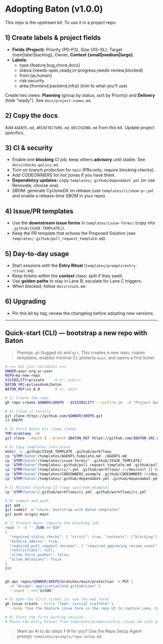 # Adopting Baton (v1.0.0)

This repo is the upstream kit. To use it in a project repo:

## 1) Create labels & project fields

- **Fields (Project):** Priority {P0–P3}, Size {XS–XL}, Target {next|later|backlog}, Owner, **Context {small|medium|large}**.
- **Labels:**
  - type:{feature,bug,chore,docs}
  - status:{needs-spec,ready,in-progress,needs-review,blocked}
  - from:{ai,human}
  - risk:security
  - area:{frontend,backend,infra} (trim to what you’ll use)

Create two views: **Planning** (group by status, sort by Priority) and **Delivery** (hide "ready"). See `docs/project-views.md`.

## 2) Copy the docs

Add `AGENTS.md`, `ARCHITECTURE.md`, `DECISIONS.md` from this kit. Update project specifics.

## 3) CI & security

- Enable one **blocking** CI job; keep others **advisory** until stable. See `docs/checks-policy.md`.
- Turn on branch protection for `main` (PRs‑only; require blocking checks).
- Add CODEOWNERS for hot zones if you have them.
- **Dependency updates:** copy `templates/.github/dependabot.yml` (or use Renovate; choose one).
- SBOM: generate CycloneDX on release (use `templates/ci/sbom-pr.yml` and enable a release-time SBOM in your repo).

## 4) Issue/PR templates

- Use the **downstream issue forms** in `templates/issue-forms/` (copy into `.github/ISSUE_TEMPLATE/`).
- Keep the PR template that echoes the Proposed Solution (see `templates/.github/pull_request_template.md`).

## 5) Day‑to‑day usage

- Start sessions with the **Entry Ritual** (`templates/prompts/entry-ritual.md`).
- Keep tickets within the **context** class; split if they swell.
- Use **golden paths** to stay in Lane B; escalate for Lane C triggers.
- When blocked, follow `docs/stuck.md`.

## 6) Upgrading

- Pin this kit by tag; review the changelog before adopting new versions.

---

## Quick‑start (CLI) — bootstrap a new repo with Baton

> Prereqs: `gh` (logged in) and `git`. This creates a new repo, copies templates, enables minimal CI, protects `main`, and opens a first ticket.

```bash
# === Set your variables ===
OWNER=your-org-or-user
REPO=my-new-repo
VISIBILITY=private     # or: public
BATON_SRC=pvliesdonk/baton
BATON_REF=v1.0.0       # or: main

# 1) Create the repo
gh repo create $OWNER/$REPO --$VISIBILITY --confirm \n  -d "Project bootstrapped with Baton"

# 2) Clone it locally
git clone https://github.com/$OWNER/$REPO.git
cd $REPO

# 3) Fetch Baton kit (temp clone)
TMP=$(mktemp -d)
git clone --depth 1 --branch $BATON_REF https://github.com/$BATON_SRC.git "$TMP/baton"

# 4) Copy templates into place
mkdir -p .github/ISSUE_TEMPLATE .github/workflows
cp "$TMP/baton"/templates/AGENTS.template.md ./AGENTS.md
cp "$TMP/baton"/templates/issue-forms/* .github/ISSUE_TEMPLATE/
cp "$TMP/baton"/templates/.github/pull_request_template.md .github/pull_request_template.md
cp "$TMP/baton"/templates/ci/*.yml .github/workflows/ 2>/dev/null || true
cp "$TMP/baton"/templates/CODEOWNERS.example .github/CODEOWNERS 2>/dev/null || true
cp "$TMP/baton"/templates/.github/dependabot.yml .github/dependabot.yml 2>/dev/null || true

# 5) Minimal blocking CI (copy upstream example)
cp "$TMP/baton"/.github/workflows/ci.yml .github/workflows/ci.yml

# 6) Commit and push
git add .
git commit -m "chore: bootstrap with Baton templates"
git push origin main

# 7) Protect main: require the blocking job
read -r -d '' JSON <<'EOF'
{
  "required_status_checks": { "strict": true, "contexts": ["blocking"] },
  "enforce_admins": true,
  "required_pull_request_reviews": { "required_approving_review_count": 0 },
  "restrictions": null,
  "allow_force_pushes": false,
  "allow_deletions": false
}
EOF


gh api repos/$OWNER/$REPO/branches/main/protection -X PUT \
  -H "Accept: application/vnd.github+json" \
  --input - <<<"$JSON"

# 8) Open the first ticket (or use the web form)
gh issue create --title "feat: initial scaffold" \
  --body "Use the Feature issue form in the repo UI to capture Lane, Context, AI profile, and acceptance criteria."

# 9) Start the first working session
# Paste the Entry Ritual from templates/prompts/entry-ritual.md into your chat with the AI.
```

> Want an AI to do steps 1–9 for you? Use the Repo Setup Agent prompt: `templates/prompts/repo-setup.md`.
